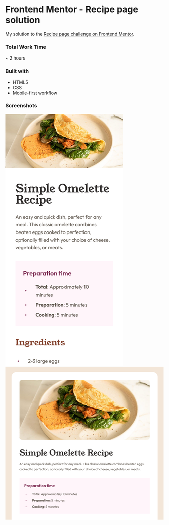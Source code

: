 # Frontend Mentor - Recipe page solution

My solution to the [Recipe page challenge on Frontend Mentor](https://www.frontendmentor.io/challenges/recipe-page-KiTsR8QQKm). 

### Total Work Time
~ 2 hours

### Built with

- HTML5
- CSS
- Mobile-first workflow

### Screenshots

![Mobile Version](./screenshot_mobile.png)
![Desktop Version](./screenshot_desktop.png)
